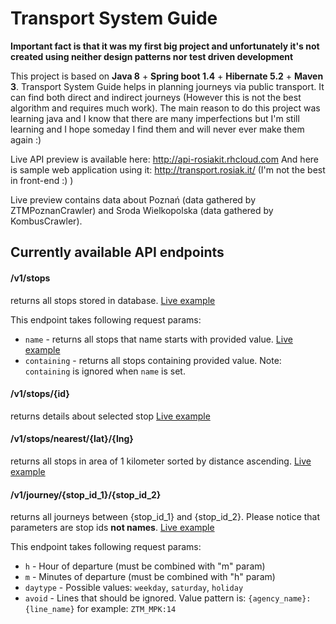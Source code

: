 
# Transport System Guide

**Important fact is that it was my first big project and unfortunately it's not created using neither design patterns nor test driven development**

This project is based on **Java 8** + **Spring boot 1.4** + **Hibernate 5.2** + **Maven 3**. Transport System Guide helps
in planning journeys via public transport. It can find both direct and indirect journeys (However this is not the 
best algorithm and requires much work). The main reason to do this project was learning java and I know that there are many
imperfections but I'm still learning and I hope someday I find them and will never ever make them again :)

Live API preview is available here: http://api-rosiakit.rhcloud.com
And here is sample web application using it: http://transport.rosiak.it/ (I'm not the best in front-end :) )

Live preview contains data about Poznań (data gathered by ZTMPoznanCrawler) and Sroda Wielkopolska (data gathered by KombusCrawler).

## Currently available API endpoints

#### /v1/stops
returns all stops stored in database. [Live example](http://api-rosiakit.rhcloud.com/v1/stops)

This endpoint takes following request params:
* `name` - returns all stops that name starts with provided value. [Live example](http://api-rosiakit.rhcloud.com/v1/stops?name=Dworzec)
* `containing` - returns all stops containing provided value. Note: `containing` is ignored when `name` is set. 

#### /v1/stops/{id}
returns details about selected stop [Live example](http://api-rosiakit.rhcloud.com/v1/stops/1)

#### /v1/stops/nearest/{lat}/{lng}
returns all stops in area of 1 kilometer sorted by distance ascending. [Live example](http://api-rosiakit.rhcloud.com/v1/stops/nearest/52.4653/16.9170)

#### /v1/journey/{stop_id_1}/{stop_id_2}
returns all journeys between {stop_id_1} and {stop_id_2}. Please notice that parameters are stop ids **not names**. [Live example](http://api-rosiakit.rhcloud.com/v1/journey/67/107?&h=10&m=30)

This endpoint takes following request params:
* `h` - Hour of departure (must be combined with "m" param)
* `m` - Minutes of departure (must be combined with "h" param) 
* `daytype` - Possible values: `weekday`, `saturday`, `holiday`
* `avoid` - Lines that should be ignored. Value pattern is: `{agency_name}:{line_name}` for example: `ZTM_MPK:14`

